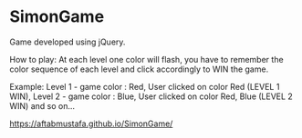# SimonGame
Game developed using jQuery.

How to play: 
At each level one color will flash, you have to remember the color sequence of each level and click accordingly to WIN the game.

Example: Level 1 - game color : Red,
                   User clicked on color Red (LEVEL 1 WIN),
         Level 2 - game color : Blue,
                   User clicked on color Red, Blue (LEVEL 2 WIN) and so on...
           
https://aftabmustafa.github.io/SimonGame/
